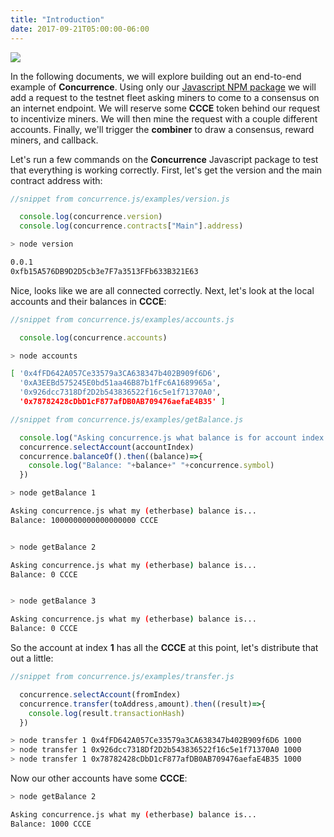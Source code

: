 ```yaml
---
title: "Introduction"
date: 2017-09-21T05:00:00-06:00
---
```


<img src="/images/intro.png" />

In the following documents, we will explore building out an end-to-end example of **Concurrence**. Using only our <a href="https://www.npmjs.com/package/concurrence" target="_blank">Javascript NPM package</a> we will add a request to the testnet fleet asking miners to come to a consensus on an internet endpoint. We will reserve some **CCCE** token behind our request to incentivize miners. We will then mine the request with a couple different accounts. Finally, we'll trigger the **combiner** to draw a consensus, reward miners, and callback.

Let's run a few commands on the **Concurrence** Javascript package to test that everything is working correctly. First, let's get the version and the main contract address with:

```Javascript
//snippet from concurrence.js/examples/version.js

  console.log(concurrence.version)
  console.log(concurrence.contracts["Main"].address)

```
```bash
> node version

0.0.1
0xfb15A576DB9D2D5cb3e7F7a3513FFb633B321E63
```

Nice, looks like we are all connected correctly. Next, let's look at the local accounts and their balances in **CCCE**:

```Javascript
//snippet from concurrence.js/examples/accounts.js

  console.log(concurrence.accounts)

```
```bash
> node accounts

[ '0x4fFD642A057Ce33579a3CA638347b402B909f6D6',
  '0xA3EEBd575245E0bd51aa46B87b1fFc6A1689965a',
  '0x926dcc7318Df2D2b543836522f16c5e1f71370A0',
  '0x78782428cDbD1cF877afDB0AB709476aefaE4B35' ]
```

```Javascript
//snippet from concurrence.js/examples/getBalance.js

  console.log("Asking concurrence.js what balance is for account index ["+accountIndex+"]...")
  concurrence.selectAccount(accountIndex)
  concurrence.balanceOf().then((balance)=>{
    console.log("Balance: "+balance+" "+concurrence.symbol)
  })

```
```bash
> node getBalance 1

Asking concurrence.js what my (etherbase) balance is...
Balance: 1000000000000000000 CCCE


> node getBalance 2

Asking concurrence.js what my (etherbase) balance is...
Balance: 0 CCCE


> node getBalance 3

Asking concurrence.js what my (etherbase) balance is...
Balance: 0 CCCE
```

So the account at index **1** has all the **CCCE** at this point, let's distribute that out a little:

```Javascript
//snippet from concurrence.js/examples/transfer.js

  concurrence.selectAccount(fromIndex)
  concurrence.transfer(toAddress,amount).then((result)=>{
    console.log(result.transactionHash)
  })

```
```bash
> node transfer 1 0x4fFD642A057Ce33579a3CA638347b402B909f6D6 1000
> node transfer 1 0x926dcc7318Df2D2b543836522f16c5e1f71370A0 1000
> node transfer 1 0x78782428cDbD1cF877afDB0AB709476aefaE4B35 1000
```

Now our other accounts have some **CCCE**:

```bash
> node getBalance 2

Asking concurrence.js what my (etherbase) balance is...
Balance: 1000 CCCE
```

